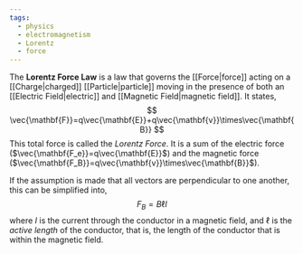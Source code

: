```yaml
---
tags:
  - physics
  - electromagnetism
  - Lorentz
  - force
---
```

The **Lorentz Force Law** is a law that governs the [[Force|force]] acting on a [[Charge|charged]] [[Particle|particle]] moving in the presence of both an [[Electric Field|electric]] and [[Magnetic Field|magnetic field]]. It states,
$$
\vec{\mathbf{F}}=q\vec{\mathbf{E}}+q\vec{\mathbf{v}}\times\vec{\mathbf{B}}
$$
This total force is called the *Lorentz Force*. It is a sum of the electric force ($\vec{\mathbf{F_e}}=q\vec{\mathbf{E}}$) and the magnetic force ($\vec{\mathbf{F_B}}=q\vec{\mathbf{v}}\times\vec{\mathbf{B}}$). 

If the assumption is made that all vectors are perpendicular to one another, this can be simplified into,
$$
F_{B}=B\ell I
$$
where $I$ is the current through the conductor in a magnetic field, and $\ell$ is the *active length* of the conductor, that is, the length of the conductor that is within the magnetic field.